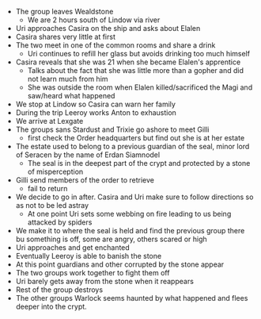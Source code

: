 <!-- TITLE: March 23, 2019 -->
<!-- SUBTITLE: A quick summary of 2019 03 23 -->

* The group leaves Wealdstone
	* We are 2 hours south of Lindow via river
* Uri approaches Casira on the ship and asks about Elalen
* Casira shares very little at first
* The two meet in one of the common rooms and share a drink
	* Uri continues to refill her glass but avoids drinking too much himself
* Casira reveals that she was 21 when she became Elalen's apprentice
	* Talks about the fact that she was little more than a gopher and did not learn much from him
	* She was outside the room when Elalen killed/sacrificed the Magi and saw/heard what happened
* We stop at Lindow so Casira can warn her family
* During the trip Leeroy works Anton to exhaustion
* We arrive at Lexgate
* The groups sans Stardust and Trixie go ashore to meet Gilli
	* first check the Order headquarters but find out she is at her estate
* The estate used to belong to a previous guardian of the seal, minor lord of Seracen by the name of Erdan Siamnodel
	* The seal is in the deepest part of the crypt and protected by a stone of misperception
* Gilli send members of the order to retrieve
	* fail to return
* We decide to go in after. Casira and Uri make sure to follow directions so as not to be led astray
	* At one point Uri sets some webbing on fire leading to us being attacked by spiders
* We make it to where the seal is held and find the previous group there bu something is off, some are angry, others scared or high
* Uri approaches and get enchanted
* Eventually Leeroy is able to banish the stone
* At this point guardians and other corrupted by the stone appear
* The two groups work together to fight them off
* Uri barely gets away from the stone when it reappears
* Rest of the group destroys
* The other groups Warlock seems haunted by what happened and flees deeper into the crypt.